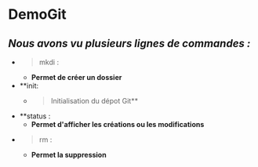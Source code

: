 # DemoGit
##
## *Nous avons vu plusieurs lignes de commandes :*

* >mkdi :
  * **Permet de créer un dossier**
* **init:
  * >Initialisation du dépot Git**
* **status :
  * **Permet d'afficher les créations ou les modifications**
* >rm :
  * **Permet la suppression**
